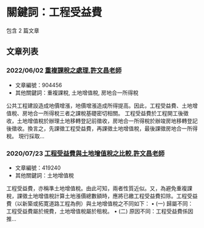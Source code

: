 # 關鍵詞：工程受益費

包含 2 篇文章

## 文章列表

### 2022/06/02 [重複課稅之處理,許文昌老師](../../articles/904456_%E9%87%8D%E8%A4%87%E8%AA%B2%E7%A8%85%E4%B9%8B%E8%99%95%E7%90%86%2C%E8%A8%B1%E6%96%87%E6%98%8C%E8%80%81%E5%B8%AB.md)
- 文章編號：904456
- 其他關鍵詞：重複課稅, 土地增值稅, 房地合一所得稅

公共工程建設造成地價增漲，地價增漲造成所得提高。因此，工程受益費、土地增值稅、房地合一所得稅三者之課稅基礎密切相關。 工程受益費於工程開工後徵收，土地增值稅於辦理土地移轉登記前徵收，房地合一所得稅於辦竣房地移轉登記後徵收。換言之，先課徵工程受益費，再課徵土地增值稅，最後課徵房地合一所得稅。 現行採取...

### 2020/07/23 [工程受益費與土地增值稅之比較,許文昌老師](../../articles/419240_%E5%B7%A5%E7%A8%8B%E5%8F%97%E7%9B%8A%E8%B2%BB%E8%88%87%E5%9C%9F%E5%9C%B0%E5%A2%9E%E5%80%BC%E7%A8%85%E4%B9%8B%E6%AF%94%E8%BC%83%2C%E8%A8%B1%E6%96%87%E6%98%8C%E8%80%81%E5%B8%AB.md)
- 文章編號：419240
- 其他關鍵詞：土地增值稅

工程受益費，亦稱準土地增值稅。由此可知，兩者性質近似。又，為避免重複課稅，課徵土地增值稅計算土地漲價總數額時，應將已繳工程受益費扣除。工程受益費（以新築或拓寛道路工程為例）與土地增值稅之不同如下： • (一) 歸屬不同：工程受益費屬於規費，土地增值稅屬於租稅。 • (二) 原因不同：工程受益費係因推...
